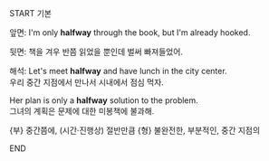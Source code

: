 START
기본

앞면:
I'm only **halfway** through the book, but I'm already hooked.

뒷면:
책을 겨우 반쯤 읽었을 뿐인데 벌써 빠져들었어.

해석:
Let's meet **halfway** and have lunch in the city center.  
우리 중간 지점에서 만나서 시내에서 점심 먹자.

Her plan is only a **halfway** solution to the problem.  
그녀의 계획은 문제에 대한 미봉책에 불과해.

{부} 중간쯤에, (시간·진행상) 절반만큼
{형} 불완전한, 부분적인, 중간 지점의  
<!--ID: 1744879767504-->
END